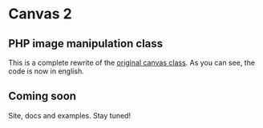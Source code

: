 # Canvas 2
## PHP image manipulation class

This is a complete rewrite of the [original canvas class](http://www.daviferreira.com/posts/canvas-nova-classe-para-manipulacao-e-redimensionamento-de-imagens-com-php). As you can see, the code is now in english.

## Coming soon

Site, docs and examples. Stay tuned!
